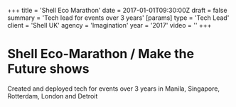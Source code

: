 +++
title = 'Shell Eco Marathon'
date = 2017-01-01T09:30:00Z
draft = false
summary = 'Tech lead for events over 3 years'
[params]
  type = 'Tech Lead'
  client = 'Shell UK'
  agency = 'Imagination'
  year = '2017'
  video = ''
+++

# Shell Eco-Marathon / Make the Future shows

Created and deployed tech for events over 3 years in Manila, Singapore, Rotterdam, London and Detroit
